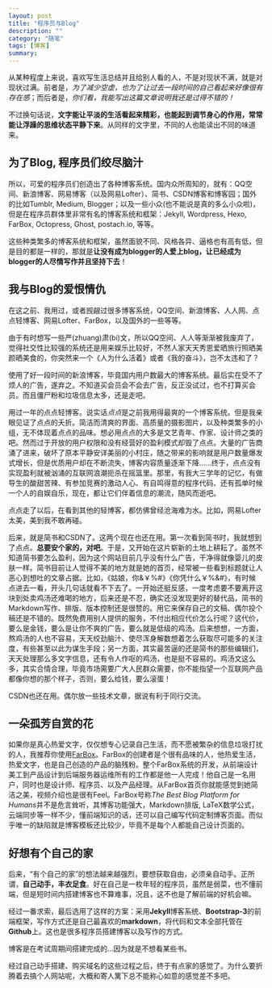 ```yaml
---
layout: post
title: "程序员与Blog"
description: ""
category: "随笔"
tags: [博客]
summary:
---
```


从某种程度上来说，喜欢写生活总结并且给别人看的人，不是对现状不满，就是对现状过满。前者是，*为了减少空虚，也为了让过去一段时间的自己看起来好像很有存在感*；而后者是，*你们看，我能写出这篇文章说明我还是过得不错的！*

不过换句话说，**文字能让平淡的生活看起来精彩，也能起到调节身心的作用，常常能让浮躁的思维状态平静下来**。从同样的文字里，不同的人也能读出不同的味道来。

## 为了Blog, 程序员们绞尽脑汁

所以，可爱的程序员们创造出了各种博客系统。国内众所周知的，就有：QQ空间、新浪博客、网易博客（以及网易Lofter）、简书、CSDN博客和博客园；国外的比如Tumblr, Medium, Blogger；以及一些小众(也不能说是真的多么小众啦)，但是在程序员群体里非常有名的博客系统和框架：Jekyll, Wordpress, Hexo, FarBox, Octopress, Ghost, postach.io, 等等。 

这些种类繁多的博客系统和框架，虽然面貌不同、风格各异、逼格也有高有低，但是目的都是一样的，那就是**让没有成为blogger的人爱上blog，让已经成为blogger的人尽情写作并且坚持下去**！

## 我与Blog的爱恨情仇

在这之前、我用过，或者觊觎过很多博客系统，QQ空间、新浪博客、人人网、点点轻博客、网易Lofter、FarBox，以及国外的一些等等。

由于有时想写一些严(zhuang)肃(bi)文，所以QQ空间、人人等渐渐被我废弃了，觉得社交性比较强的系统还是用来娱乐比较好，不然人家天天秀恩爱晒旅行照晒美颜晒美食的，你突然来一个《人为什么活着》或者《我的奋斗》，岂不太违和了？

使用了好一段时间的新浪博客，毕竟国内用户数最大的博客系统。最后实在受不了烦人的广告，遂弃之。不知道买会员会不会去广告，反正没试过，也不打算买会员。而且僵尸粉和垃圾信息太多，还是走吧。

用过一年的点点轻博客。说实话*点点*是之前我用得最爽的一个博客系统。但是我亲眼见证了点点的夭折。简洁而清爽的界面、高质量的摄影图片，以及种类繁多的小组，无不体现着点点的品味。想必用点点的大多是文艺青年、作家、设计师之类的吧。然而过于开放的用户权限和没有经营好的盈利模式却毁了点点。大量的广告商涌了进来，破坏了原本平静安详美丽的小村庄，随之带来的影响就是用户数量爆发式增长，但是优质用户却在不断流失，博客内容质量逐渐下降......终于，点点没有实现盈利就被汹涌的互联网浪潮扼杀在摇篮里。那里，有我大三学年的记忆，有做导生的酸甜苦辣、有参加竞赛的激动人心、有自鸣得意的程序代码、还有孤单时候一个人的自娱自乐，现在，都让它们伴着信息的潮流，随风而逝吧。

点点走了以后，在看到其他的轻博客，都仿佛曾经沧海难为水。比如，网易Lofter太美，美到我不敢再碰。

后来，就是简书和CSDN了。这两个现在也还在用。第一次看到简书时，我就想到了点点。**总要安个家的，对吧**。于是，又开始在这片崭新的土地上耕耘了。虽然不知道简书要怎么盈利，因为这个网站目前几乎没有什么广告，干净得就像婴儿的皮肤一样。简书目前让人觉得不美的地方就是她的首页，经常被一些看到标题就让人恶心到想吐的文章占据。比如，《姑娘，你&￥%#》《你凭什么￥%&#》，有时候点进去一看，开头几句话就看不下去了。一开始还挺反感，一度考虑要不要离开这块到处卖鸡汤还难喝的地方，后来还是不忍，确实还没发现更好的替代品，简书的Markdown写作、排版、版本控制还是很赞的。用它来保存自己的文稿、偶尔投个稿还是不错的。既然免费用别人提供的服务，不付出相应代价怎么行呢？这代价，要么是金钱，要么是让你不爽的广告，要么就是低级的鸡汤。后来想想，一方面，熬鸡汤的人也不容易，天天绞劲脑汁、使尽浑身解数想着怎么获取尽可能多的关注度，有些甚至以此为谋生手段；另一方面，其实最苦逼的还是简书的那些编辑们，天天处理那么多文字信息，还有令人作呕的鸡汤，也是挺不容易的。鸡汤文这么多，其实合情合理，毕竟市场需要广大人民群众需要，你不能指望一个互联网产品都像你想的那个样子，否则，要么给钱，要么滚蛋！

CSDN也还在用。偶尔放一些技术文章，据说有利于同行交流。

## 一朵孤芳自赏的花
如果你是真心热爱文字，仅仅想专心记录自己生活，而不愿被繁杂的信息垃圾打扰的人，我推荐你使用[FarBox](https://www.farbox.com/?logout=true&t=1456753300.45)。FarBox的创建者是个很有品味的人，他热爱生活，热爱文字，也是自己创造的产品的脑残粉。整个FarBox系统的开发，从前端设计美工到产品设计到后端服务器运维所有的工作都是他一人完成！他自己是一名用户，同时也是设计师、程序员、以及产品经理。从FarBox首页你就能感觉到她简洁之美，视频介绍也是很有Feel。FarBox号称*The Best Blog Platform for Humans*并不是危言耸听，其博客功能强大，Markdown排版, LaTeX数学公式，云端同步等一样不少，懂前端知识的话，还可以自己编写代码定制博客页面。而似乎唯一的缺陷就是博客模板还比较少，毕竟不是每个人都能自己设计页面的。

## 好想有个自己的家

后来，“有个自己的家”的想法越来越强烈，要想获取自由，必须亲自动手。正所谓，**自己动手，丰衣足食**。好在自己是一枚年轻的程序员，虽然是弱菜，也不懂前端，但是短时间内搭建博客也不算难事，况且，这不也是了解前端的好机会嘛。

经过一番求索，最后选用了这样的方案：采用**Jekyll**博客系统、**Bootstrap-3**的前端框架，写作方式还是自己最喜欢的**markdown**，将代码和文本全部托管在**Github**上。这也是很多程序员搭建博客以及写作的方式。

博客是在考试周期间搭建完成的...因为就是不想看某些书。

经过自己动手搭建、购买域名的这些过程之后，终于有点家的感觉了。为什么要折腾着去搞个人网站呢，大概和寄人篱下总不能称心如意的感觉差不多吧。
